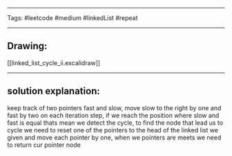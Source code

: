 

----

Tags: #leetcode #medium #linkedList #repeat

----

## Drawing:
[[linked_list_cycle_ii.excalidraw]]

----


## solution explanation:
keep track of two pointers fast and slow, move slow to the right by one and fast by two on each iteration step, if we reach the position where slow and fast is equal thats mean we detect the cycle, to find the node that lead us to cycle we need to reset one of the pointers to the head of the linked list we given and move each pointer by one, when we pointers are meets we need to return cur pointer node